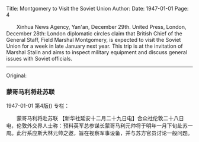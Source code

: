Title: Montgomery to Visit the Soviet Union
Author:
Date: 1947-01-01
Page: 4

　　Xinhua News Agency, Yan'an, December 29th. United Press, London, December 28th: London diplomatic circles claim that British Chief of the General Staff, Field Marshal Montgomery, is expected to visit the Soviet Union for a week in late January next year. This trip is at the invitation of Marshal Stalin and aims to inspect military equipment and discuss general issues with Soviet officials.



<hr /> 

Original: 


### 蒙哥马利将赴苏联

1947-01-01
第4版()
专栏：

　　蒙哥马利将赴苏联
    【新华社延安十二月二十九日电】合众社伦敦二十八日电，伦敦外交界人士称：预料英军总参谋长蒙哥马利元帅将于明年一月下旬赴苏一周。此行系应斯大林元帅之邀，旨在视察军事设备，并与苏方官员讨论一般问题。
